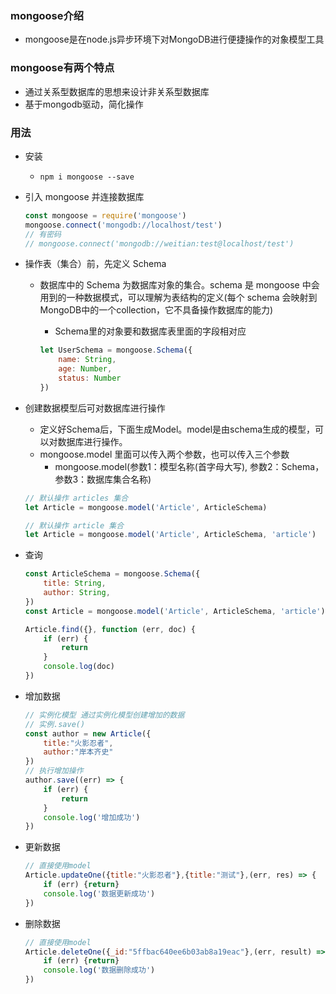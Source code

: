 ### mongoose介绍

- mongoose是在node.js异步环境下对MongoDB进行便捷操作的对象模型工具

### mongoose有两个特点

- 通过关系型数据库的思想来设计非关系型数据库
- 基于mongodb驱动，简化操作

### 用法

- 安装

  - `npm i mongoose --save`

- 引入 mongoose 并连接数据库

  ```js
  const mongoose = require('mongoose')
  mongoose.connect('mongodb://localhost/test')
  // 有密码
  // mongoose.connect('mongodb://weitian:test@localhost/test')
  ```

- 操作表（集合）前，先定义 Schema

  - 数据库中的 Schema 为数据库对象的集合。schema 是 mongoose 中会用到的一种数据模式，可以理解为表结构的定义(每个 schema 会映射到 MongoDB中的一个collection，它不具备操作数据库的能力)

    - Schema里的对象要和数据库表里面的字段相对应

    ```js
    let UserSchema = mongoose.Schema({
        name: String,
        age: Number,
        status: Number
    })
    ```

- 创建数据模型后可对数据库进行操作

  - 定义好Schema后，下面生成Model。model是由schema生成的模型，可以对数据库进行操作。
  - mongoose.model 里面可以传入两个参数，也可以传入三个参数
    - mongoose.model(参数1：模型名称(首字母大写), 参数2：Schema，参数3：数据库集合名称)

  ```js
  // 默认操作 articles 集合
  let Article = mongoose.model('Article', ArticleSchema)
  
  // 默认操作 article 集合
  let Article = mongoose.model('Article', ArticleSchema, 'article')
  ```

- 查询

  ```js
  const ArticleSchema = mongoose.Schema({
      title: String,
      author: String,
  })
  const Article = mongoose.model('Article', ArticleSchema, 'article')
  
  Article.find({}, function (err, doc) {
      if (err) {
          return
      }
      console.log(doc)
  })
  ```

- 增加数据

  ```js
  // 实例化模型 通过实例化模型创建增加的数据
  // 实例.save()
  const author = new Article({
      title:"火影忍者",
      author:"岸本齐史"
  })
  // 执行增加操作
  author.save((err) => {
      if (err) {
          return
      }
      console.log('增加成功')
  })
  ```

- 更新数据

  ```js
  // 直接使用model
  Article.updateOne({title:"火影忍者"},{title:"测试"},(err, res) => {
      if (err) {return}
      console.log('数据更新成功')
  })
  ```

- 删除数据

  ```js
  // 直接使用model
  Article.deleteOne({_id:"5ffbac640ee6b03ab8a19eac"},(err, result) => {
      if (err) {return}
      console.log('数据删除成功')
  })
  ```

  

